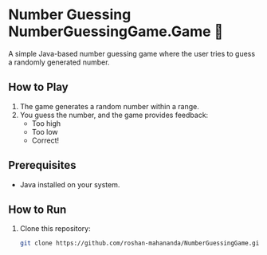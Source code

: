 # Number Guessing NumberGuessingGame.Game 🎲

A simple Java-based number guessing game where the user tries to guess a randomly generated number.

## How to Play
1. The game generates a random number within a range.
2. You guess the number, and the game provides feedback:
    - Too high
    - Too low
    - Correct!

## Prerequisites
- Java installed on your system.

## How to Run
1. Clone this repository:
   ```bash
   git clone https://github.com/roshan-mahananda/NumberGuessingGame.git
